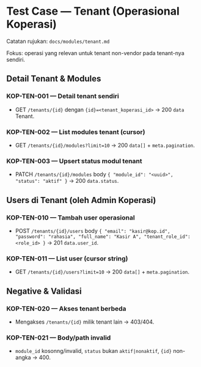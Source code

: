 # Test Case — Tenant (Operasional Koperasi)

Catatan rujukan: `docs/modules/tenant.md`

Fokus: operasi yang relevan untuk tenant non-vendor pada tenant-nya sendiri.

## Detail Tenant & Modules

### KOP-TEN-001 — Detail tenant sendiri
- GET `/tenants/{id}` dengan `{id}=<tenant_koperasi_id>` → 200 `data` Tenant.

### KOP-TEN-002 — List modules tenant (cursor)
- GET `/tenants/{id}/modules?limit=10` → 200 `data[]` + `meta.pagination`.

### KOP-TEN-003 — Upsert status modul tenant
- PATCH `/tenants/{id}/modules` body `{ "module_id": "<uuid>", "status": "aktif" }` → 200 `data.status`.

## Users di Tenant (oleh Admin Koperasi)

### KOP-TEN-010 — Tambah user operasional
- POST `/tenants/{id}/users` body `{ "email": "kasir@kop.id", "password": "rahasia", "full_name": "Kasir A", "tenant_role_id": <role_id> }` → 201 `data.user_id`.

### KOP-TEN-011 — List user (cursor string)
- GET `/tenants/{id}/users?limit=10` → 200 `data[]` + `meta.pagination`.

## Negative & Validasi

### KOP-TEN-020 — Akses tenant berbeda
- Mengakses `/tenants/{id}` milik tenant lain → 403/404.

### KOP-TEN-021 — Body/path invalid
- `module_id` kosonng/invalid, `status` bukan `aktif|nonaktif`, `{id}` non-angka → 400.

